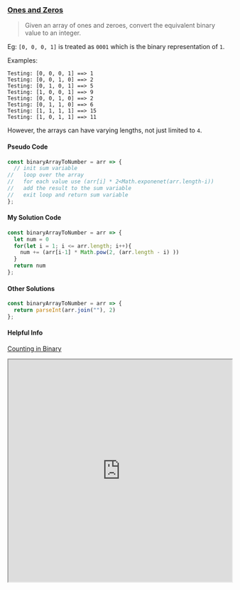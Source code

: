 ### [Ones and Zeros](jsAlgo)

> Given an array of ones and zeroes, convert the equivalent binary value to an integer.

Eg: `[0, 0, 0, 1]` is treated as `0001` which is the binary representation of `1`.

Examples:

```
Testing: [0, 0, 0, 1] ==> 1
Testing: [0, 0, 1, 0] ==> 2
Testing: [0, 1, 0, 1] ==> 5
Testing: [1, 0, 0, 1] ==> 9
Testing: [0, 0, 1, 0] ==> 2
Testing: [0, 1, 1, 0] ==> 6
Testing: [1, 1, 1, 1] ==> 15
Testing: [1, 0, 1, 1] ==> 11
```

However, the arrays can have varying lengths, not just limited to `4`.

#### Pseudo Code
```js
const binaryArrayToNumber = arr => {
  // init sum variable
//   loop over the array
//   for each value use (arr[i] * 2<Math.exponenet(arr.length-i))
//   add the result to the sum variable
//   exit loop and return sum variable
};
```

#### My Solution Code
```js
const binaryArrayToNumber = arr => {
  let num = 0
  for(let i = 1; i <= arr.length; i++){
    num += (arr[i-1] * Math.pow(2, (arr.length - i) ))
  }
  return num
};
```

#### Other Solutions
```js
const binaryArrayToNumber = arr => {
  return parseInt(arr.join(""), 2)
};
```


#### Helpful Info
[Counting in Binary](https://en.wikipedia.org/wiki/Binary_number#Counting_in_binary)

<iframe src="https://en.wikipedia.org/wiki/Binary_number#Counting_in_binary" height="500px" width="100%" />